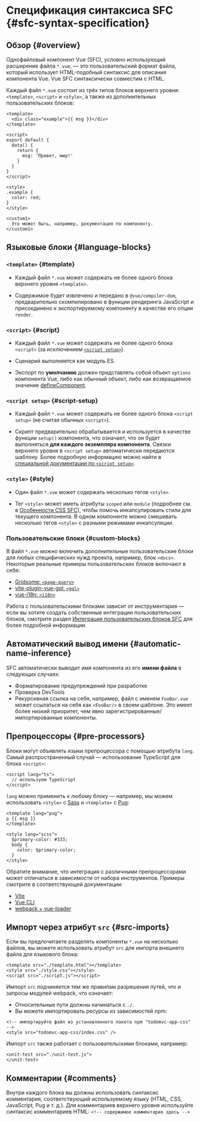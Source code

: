 # Спецификация синтаксиса SFC {#sfc-syntax-specification}

## Обзор {#overview}

Однофайловый компонент Vue (SFC), условно использующий расширение файла `*.vue`, — это пользовательский формат файла, который использует HTML-подобный синтаксис для описания компонента Vue. Vue SFC синтаксически совместим с HTML.

Каждый файл `*.vue` состоит из трёх типов блоков верхнего уровня: `<template>`, `<script>` и `<style>`, а также из дополнительных пользовательских блоков:

```vue
<template>
  <div class="example">{{ msg }}</div>
</template>

<script>
export default {
  data() {
    return {
      msg: 'Привет, мир!'
    }
  }
}
</script>

<style>
.example {
  color: red;
}
</style>

<custom1>
  Это может быть, например, документация по компоненту.
</custom1>
```

## Языковые блоки {#language-blocks}

### `<template>` {#template}

- Каждый файл `*.vue` может содержать не более одного блока верхнего уровня `<template>`.

- Содержимое будет извлечено и передано в `@vue/compiler-dom`, предварительно скомпилировано в функции рендеринга JavaScript и присоединено к экспортируемому компоненту в качестве его опции `render`.

### `<script>` {#script}

- Каждый файл `*.vue` может содержать не более одного блока `<script>` (за исключением [`<script setup>`](/api/sfc-script-setup)).

- Сценарий выполняется как модуль ES.

- Экспорт по **умолчанию** должен представлять собой объект `options` компонента Vue, либо как обычный объект, либо как возвращаемое значение [defineComponent](/api/general#definecomponent).

### `<script setup>` {#script-setup}

- Каждый файл `*.vue` может содержать не более одного блока `<script setup>` (не считая обычных `<script>`).

- Скрипт предварительно обрабатывается и используется в качестве функции `setup()` компонента, что означает, что он будет выполняться **для каждого экземпляра компонента**. Связки верхнего уровня в `<script setup>` автоматически передаются шаблону. Более подробную информацию можно найти в [специальной документации по `<script setup>`](/api/sfc-script-setup).

### `<style>` {#style}

- Один файл `*.vue` может содержать несколько тегов `<style>`.

- Тег `<style>` может иметь атрибуты `scoped` или `module` (подробнее см. в [Особенности CSS SFC](/api/sfc-css-features)), чтобы помочь инкапсулировать стили для текущего компонента. В одном компоненте можно смешивать несколько тегов `<style>` с разными режимами инкапсуляции.

### Пользовательские блоки {#custom-blocks}

В файл `*.vue` можно включить дополнительные пользовательские блоки для любых специфических нужд проекта, например, блок `<docs>`. Некоторые реальные примеры пользовательских блоков включают в себя:

- [Gridsome: `<page-query>`](https://gridsome.org/docs/querying-data/)
- [vite-plugin-vue-gql: `<gql>`](https://github.com/wheatjs/vite-plugin-vue-gql)
- [vue-i18n: `<i18n>`](https://github.com/intlify/bundle-tools/tree/main/packages/vite-plugin-vue-i18n#i18n-custom-block)

Работа с пользовательскими блоками зависит от инструментария — если вы хотите создать собственные интеграции пользовательских блоков, смотрите раздел [Интеграция пользовательских блоков SFC](/guide/scaling-up/tooling#sfc-custom-block-integrations) для более подробной информации.

## Автоматический вывод имени {#automatic-name-inference}

SFC автоматически выводит имя компонента из его **имени файла** в следующих случаях:

- Форматирование предупреждений при разработке
- Проверка DevTools
- Рекурсивная ссылка на себя, например, файл с именем `FooBar.vue` может ссылаться на себя как `<FooBar/>` в своем шаблоне. Это имеет более низкий приоритет, чем явно зарегистрированные/импортированные компоненты.

## Препроцессоры {#pre-processors}

Блоки могут объявлять языки препроцессора с помощью атрибута `lang`. Самый распространенный случай — использование TypeScript для блока `<script>`:

```vue-html
<script lang="ts">
  // используем TypeScript
</script>
```

`lang` можно применить к любому блоку — например, мы можем использовать `<style>` с [Sass](https://sass-lang.com/) и `<template>` с [Pug](https://pugjs.org/api/getting-started.html):

```vue-html
<template lang="pug">
p {{ msg }}
</template>

<style lang="scss">
  $primary-color: #333;
  body {
    color: $primary-color;
  }
</style>
```

Обратите внимание, что интеграция с различными препроцессорами может отличаться в зависимости от набора инструментов. Примеры смотрите в соответствующей документации:

- [Vite](https://vitejs.dev/guide/features.html#css-pre-processors)
- [Vue CLI](https://cli.vuejs.org/guide/css.html#pre-processors)
- [webpack + vue-loader](https://vue-loader.vuejs.org/guide/pre-processors.html#using-pre-processors)

## Импорт через атрибут `src` {#src-imports}

Если вы предпочитаете разделять компоненты `*.vue` на несколько файлов, вы можете использовать атрибут `src` для импорта внешнего файла для языкового блока:

```vue
<template src="./template.html"></template>
<style src="./style.css"></style>
<script src="./script.js"></script>
```

Импорт `src` подчиняется тем же правилам разрешения путей, что и запросы модулей webpack, что означает:

- Относительные пути должны начинаться с `./`.
- Вы можете импортировать ресурсы из зависимостей npm:

```vue
<!-- импортируйте файл из установленного пакета npm "todomvc-app-css" -->
<style src="todomvc-app-css/index.css" />
```

Импорт `src` также работает с пользовательскими блоками, например:

```vue
<unit-test src="./unit-test.js">
</unit-test>
```

## Комментарии {#comments}

Внутри каждого блока вы должны использовать синтаксис комментария, соответствующий используемому языку (HTML, CSS, JavaScript, Pug и т. д.). Для комментариев верхнего уровня используйте синтаксис комментариев HTML: `<!-- содержимое комментария здесь -->`
